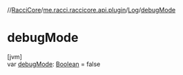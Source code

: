 //[RacciCore](../../../index.md)/[me.racci.raccicore.api.plugin](../index.md)/[Log](index.md)/[debugMode](debug-mode.md)

# debugMode

[jvm]\
var [debugMode](debug-mode.md): [Boolean](https://kotlinlang.org/api/latest/jvm/stdlib/kotlin/-boolean/index.html) = false
